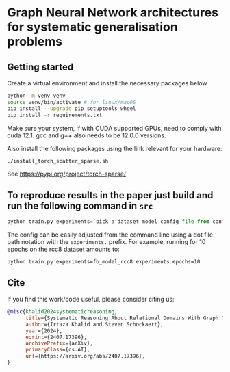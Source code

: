 # Graph Neural Network architectures for systematic generalisation problems

## Getting started

Create a virtual environment and install the necessary packages below

```bash
python -m venv venv
source venv/bin/activate # for linux/macOS
pip install --upgrade pip setuptools wheel
pip install -r requirements.txt
```
Make sure your system, if with CUDA supported GPUs, need to comply with cuda 12.1. 
gcc and g++ also needs to be 12.0.0 versions.

Also install the following packages using the link relevant for your hardware:
```
./install_torch_scatter_sparse.sh
```
See https://pypi.org/project/torch-sparse/ 


## To reproduce results in the paper just build and run the following command in `src`

```python
python train.py experiments=`pick a dataset model config file from configs/experiments`
```

The config can be easily adjusted from the command line using a dot file path notation with the `experiments.` prefix. For example, running for 10 epochs on the rcc8 dataset amounts to:
```
python train.py experiments=fb_model_rcc8 experiments.epochs=10
```

## Cite
If you find this work/code useful, please consider citing us:
```bibtex
@misc{khalid2024systematicreasoning,
      title={Systematic Reasoning About Relational Domains With Graph Neural Networks}, 
      author={Irtaza Khalid and Steven Schockaert},
      year={2024},
      eprint={2407.17396},
      archivePrefix={arXiv},
      primaryClass={cs.AI},
      url={https://arxiv.org/abs/2407.17396}, 
}
```

